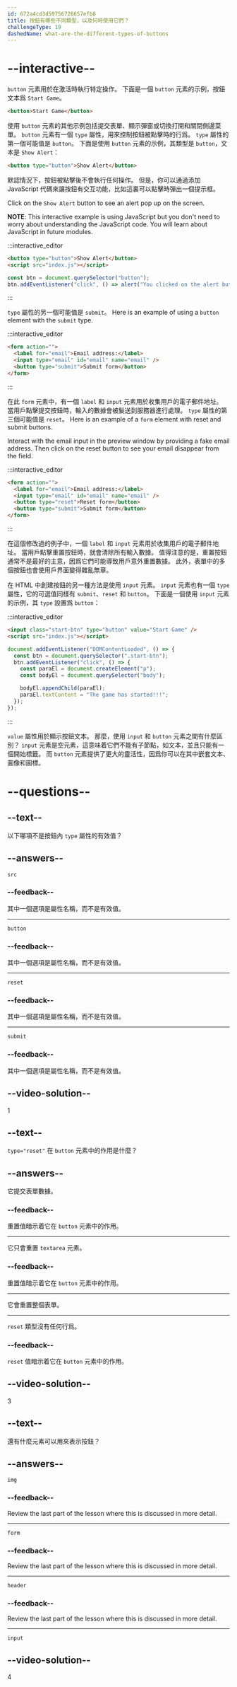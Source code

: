 ```yaml
---
id: 672a4cd3d59756726657efb8
title: 按鈕有哪些不同類型，以及何時使用它們？
challengeType: 19
dashedName: what-are-the-different-types-of-buttons
---
```


# --interactive--

`button` 元素用於在激活時執行特定操作。 下面是一個 `button` 元素的示例，按鈕文本爲 `Start Game`。

```html
<button>Start Game</button>
```

使用 `button` 元素的其他示例包括提交表單、顯示彈窗或切換打開和關閉側邊菜單。 `button` 元素有一個 `type` 屬性，用來控制按鈕被點擊時的行爲。 `type` 屬性的第一個可能值是 `button`。 下面是使用 `button` 元素的示例，其類型是 `button`，文本是 `Show Alert`：

```html
<button type="button">Show Alert</button>
```

默認情況下，按鈕被點擊後不會執行任何操作。 但是，你可以通過添加 JavaScript 代碼來讓按鈕有交互功能，比如這裏可以點擊時彈出一個提示框。

Click on the `Show Alert` button to see an alert pop up on the screen.

**NOTE**: This interactive example is using JavaScript but you don't need to worry about understanding the JavaScript code. You will learn about JavaScript in future modules.

:::interactive_editor

```html
<button type="button">Show Alert</button>
<script src="index.js"></script>
```

```js
const btn = document.querySelector("button");
btn.addEventListener("click", () => alert("You clicked on the alert button"));
```

:::

`type` 屬性的另一個可能值是 `submit`。 Here is an example of using a `button` element with the `submit` type.

:::interactive_editor

```html
<form action="">
  <label for="email">Email address:</label>
  <input type="email" id="email" name="email" />
  <button type="submit">Submit form</button>
</form>
```

:::

在此 `form` 元素中，有一個 `label` 和 `input` 元素用於收集用戶的電子郵件地址。 當用戶點擊提交按鈕時，輸入的數據會被髮送到服務器進行處理。 `type` 屬性的第三個可能值是 `reset`。 Here is an example of a `form` element with reset and submit buttons.

Interact with the email input in the preview window by providing a fake email address. Then click on the reset button to see your email disappear from the field.

:::interactive_editor

```html
<form action="">
  <label for="email">Email address:</label>
  <input type="email" id="email" name="email" />
  <button type="reset">Reset form</button>
  <button type="submit">Submit form</button>
</form>
```

:::

在這個修改過的例子中，一個 `label` 和 `input` 元素用於收集用戶的電子郵件地址。 當用戶點擊重置按鈕時，就會清除所有輸入數據。 值得注意的是，重置按鈕通常不是最好的主意，因爲它們可能導致用戶意外重置數據。 此外，表單中的多個按鈕也會使用戶界面變得雜亂無章。

在 HTML 中創建按鈕的另一種方法是使用 `input` 元素。 `input` 元素也有一個 `type` 屬性，它的可選值同樣有 `submit`、`reset` 和 `button`。 下面是一個使用 `input` 元素的示例，其 `type` 設置爲 `button`：

:::interactive_editor

```html
<input class="start-btn" type="button" value="Start Game" />
<script src="index.js"></script>
```

```js
document.addEventListener("DOMContentLoaded", () => {
  const btn = document.querySelector(".start-btn");
  btn.addEventListener("click", () => {
    const paraEl = document.createElement("p");
    const bodyEl = document.querySelector("body");

    bodyEl.appendChild(paraEl);
    paraEl.textContent = "The game has started!!!";
  });
});
```

:::

`value` 屬性用於顯示按鈕文本。 那麼，使用 `input` 和 `button` 元素之間有什麼區別？ `input` 元素是空元素，這意味着它們不能有子節點，如文本，並且只能有一個開始標籤。 而 `button` 元素提供了更大的靈活性，因爲你可以在其中嵌套文本、圖像和圖標。

# --questions--

## --text--

以下哪項不是按鈕內 `type` 屬性的有效值？

## --answers--

`src`

### --feedback--

其中一個選項是屬性名稱，而不是有效值。

---

`button`

### --feedback--

其中一個選項是屬性名稱，而不是有效值。

---

`reset`

### --feedback--

其中一個選項是屬性名稱，而不是有效值。

---

`submit`

### --feedback--

其中一個選項是屬性名稱，而不是有效值。

## --video-solution--

1

## --text--

`type="reset"` 在 `button` 元素中的作用是什麼？

## --answers--

它提交表單數據。

### --feedback--

重置值暗示着它在 `button` 元素中的作用。

---

它只會重置 `textarea` 元素。

### --feedback--

重置值暗示着它在 `button` 元素中的作用。

---

它會重置整個表單。

---

`reset` 類型沒有任何行爲。

### --feedback--

`reset` 值暗示着它在 `button` 元素中的作用。

## --video-solution--

3

## --text--

還有什麼元素可以用來表示按鈕？

## --answers--

`img`

### --feedback--

Review the last part of the lesson where this is discussed in more detail.

---

`form`

### --feedback--

Review the last part of the lesson where this is discussed in more detail.

---

`header`

### --feedback--

Review the last part of the lesson where this is discussed in more detail.

---

`input`

## --video-solution--

4
